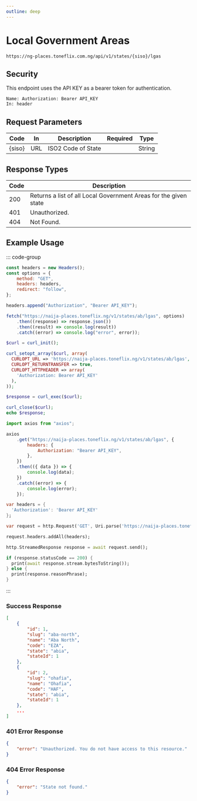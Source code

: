 ```yaml
---
outline: deep
---
```


# Local Government Areas

<Badge type="warning" text="GET" /> `https://ng-places.toneflix.com.ng/api/v1/states/{siso}/lgas`

## Security

This endpoint uses the API KEY as a bearer token for authentication.

```
Name: Authorization: Bearer API_KEY
In: header
```

## Request Parameters

| Code     | In  | Description        | Required                           | Type   |
| -------- | --- | ------------------ | ---------------------------------- | ------ |
| \{siso\} | URL | ISO2 Code of State | <Badge type="danger" text="YES" /> | String |

## Response Types

| Code | Description                                                      |
| ---- | ---------------------------------------------------------------- |
| 200  | Returns a list of all Local Government Areas for the given state |
| 401  | Unauthorized.                                                    |
| 404  | Not Found.                                                       |

## Example Usage

::: code-group

```js [javascript]
const headers = new Headers();
const options = {
    method: "GET",
    headers: headers,
    redirect: "follow",
};

headers.append("Authorization", "Bearer API_KEY");

fetch("https://naija-places.toneflix.ng/v1/states/ab/lgas", options)
    .then((response) => response.json())
    .then((result) => console.log(result))
    .catch((error) => console.log("error", error));
```

```php [php]
$curl = curl_init();

curl_setopt_array($curl, array(
  CURLOPT_URL => 'https://naija-places.toneflix.ng/v1/states/ab/lgas',
  CURLOPT_RETURNTRANSFER => true,
  CURLOPT_HTTPHEADER => array(
    'Authorization: Bearer API_KEY'
  ),
));

$response = curl_exec($curl);

curl_close($curl);
echo $response;
```

```js [axios]
import axios from "axios";

axios
    .get("https://naija-places.toneflix.ng/v1/states/ab/lgas", {
        headers: {
            Authorization: "Bearer API_KEY",
        },
    })
    .then(({ data }) => {
        console.log(data);
    })
    .catch((error) => {
        console.log(error);
    });
```

```dart [dart]
var headers = {
  'Authorization': 'Bearer API_KEY'
};

var request = http.Request('GET', Uri.parse('https://naija-places.toneflix.ng/v1/states/ab/lgas'));

request.headers.addAll(headers);

http.StreamedResponse response = await request.send();

if (response.statusCode == 200) {
  print(await response.stream.bytesToString());
} else {
  print(response.reasonPhrase);
}
```

:::

### Success Response

```json
[
    {
        "id": 1,
        "slug": "aba-north",
        "name": "Aba North",
        "code": "EZA",
        "state": "abia",
        "stateId": 1
    },
    {
        "id": 2,
        "slug": "ohafia",
        "name": "Ohafia",
        "code": "HAF",
        "state": "abia",
        "stateId": 1
    },
    ...
]
```

### 401 Error Response

```json
{
    "error": "Unauthorized. You do not have access to this resource."
}
```

### 404 Error Response

```json
{
    "error": "State not found."
}
```
